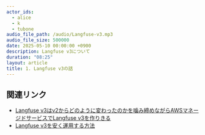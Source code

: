 ```yaml
---
actor_ids:
  - alice
  - k
  - tubone
audio_file_path: /audio/Langfuse-v3.mp3
audio_file_size: 500000
date: 2025-05-10 00:00:00 +0900
description: Langfuse v3について
duration: "08:25"
layout: article
title: 1. Langfuse v3の話
---
```


## 関連リンク

- [Langfuse v3はv2からどのように変わったのかを噛み締めながらAWSマネージドサービスでLangfuse v3を作りきる](https://tubone-project24.xyz/2024-12-30/Langfuse-v3%E3%82%92AWS%E3%83%9E%E3%83%8D%E3%83%BC%E3%82%B8%E3%83%89%E3%82%B5%E3%83%BC%E3%83%93%E3%82%B9%E3%81%A7%E4%BD%9C%E3%82%8B)
- [Langfuse v3を安く運用する方法](https://tubone-project24.xyz/2025-02-16/Langfuse-v3%E3%82%92%E5%AE%89%E3%81%8F%E9%81%8B%E7%94%A8%E3%81%99%E3%82%8B%E6%96%B9%E6%B3%95)